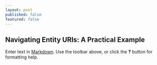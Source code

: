 ```yaml
---
layout: post
published: false
featured: false
---
```


## Navigating Entity URIs: A Practical Example

Enter text in [Markdown](http://daringfireball.net/projects/markdown/). Use the toolbar above, or click the **?** button for formatting help.
